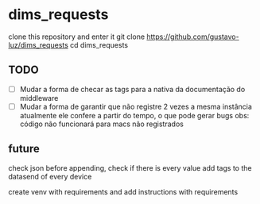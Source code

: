 # dims_requests

clone this repository and enter it
git clone https://github.com/gustavo-luz/dims_requests
cd dims_requests

## TODO

* [ ] Mudar a forma de checar as tags para a nativa da documentação do middleware
* [ ] Mudar a forma de garantir que não registre 2 vezes a mesma instância
  atualmente ele confere a partir do tempo, o que pode gerar bugs
  obs: código não funcionará para macs não registrados

## future

check json before appending, check if there is every value
add tags to the datasend of every device

create venv with requirements and add instructions with requirements
